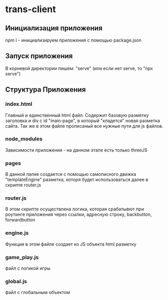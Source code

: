 # trans-client

## Инициализация приложения

npm i - инициализируем приложения с помощью package.json

## Запуск приложения

В корневой директории пишем: "serve" (или если нет serve, то "npx serve")

## Структура Приложения

### index.html

Главный и единственный html файл. Содержит базовую разметку заголовка и div с id "main-page", в который "кладется" новая разметка сайта.
Так же в этом файле прописаный все нужные пути для js файлов.

### node_modules

Зависимости приложения - на данном этапе есть только threeJS

### pages

В данной папке создается с помощью самописного движка "templateEngine" разметка, которя будет использоваться далее в скрипте router.js

### router.js

В этом скрипте осуществлена логика, которая срабатывют при роутинге приложения через ссылки, адресную строку, backbutton, forwardbutton

### engine.js

Функция в этом файле создает из JS объекта html разметку

### game_play.js

файл с логикой игры

### global.js

файл с глобальным объектом

